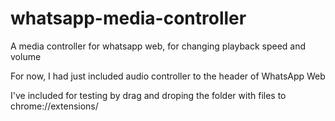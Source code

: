 # whatsapp-media-controller
A media controller for whatsapp web, for changing playback speed and volume

For now, I had just included audio controller to the header of WhatsApp Web

I've included for testing by drag and droping the folder with files to chrome://extensions/
